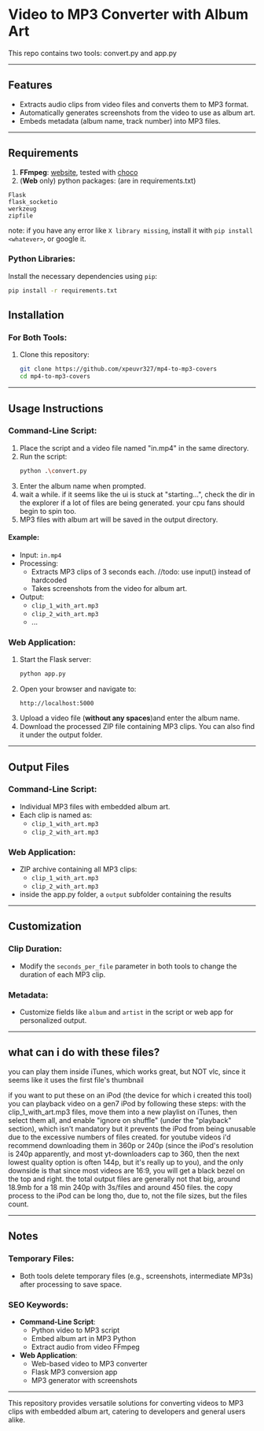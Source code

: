 # Video to MP3 Converter with Album Art

This repo contains two tools: convert.py and app.py

---

## Features

- Extracts audio clips from video files and converts them to MP3 format.
- Automatically generates screenshots from the video to use as album art.
- Embeds metadata (album name, track number) into MP3 files.

---

## Requirements

1. **FFmpeg**: [website](https://www.ffmpeg.org/), tested with [choco](https://community.chocolatey.org/packages/ffmpeg-shared)
2. (**Web** only) python packages: (are in requirements.txt)
```
Flask
flask_socketio
werkzeug
zipfile
```
note: if you have any error like `X library missing`, install it with `pip install <whatever>`, or google it.
### Python Libraries:
Install the necessary dependencies using `pip`:
```bash
pip install -r requirements.txt
```


## Installation

### For Both Tools:
1. Clone this repository:
   ```bash
   git clone https://github.com/xpeuvr327/mp4-to-mp3-covers
   cd mp4-to-mp3-covers
   ```
---

## Usage Instructions

### Command-Line Script:
1. Place the script and a video file named "in.mp4" in the same directory.
2. Run the script:
   ```bash
   python .\convert.py
   ```
3. Enter the album name when prompted.
4. wait a while. if it seems like the ui is stuck at "starting...", check the dir in the explorer if a lot of files are being generated. your cpu fans should begin to spin too.
4. MP3 files with album art will be saved in the output directory.

#### Example:
- Input: `in.mp4`
- Processing:
  - Extracts MP3 clips of 3 seconds each. //todo: use input() instead of hardcoded
  - Takes screenshots from the video for album art.
- Output:
  - `clip_1_with_art.mp3`
  - `clip_2_with_art.mp3`
  - ...

### Web Application:
1. Start the Flask server:
   ```bash
   python app.py
   ```
2. Open your browser and navigate to:
   ```
   http://localhost:5000
   ```
3. Upload a video file (**without any spaces**)and enter the album name.
4. Download the processed ZIP file containing MP3 clips. You can also find it under the output folder.

---

## Output Files

### Command-Line Script:
- Individual MP3 files with embedded album art.
- Each clip is named as:
  - `clip_1_with_art.mp3`
  - `clip_2_with_art.mp3`

### Web Application:
- ZIP archive containing all MP3 clips:
  - `clip_1_with_art.mp3`
  - `clip_2_with_art.mp3`
- inside the app.py folder, a `output` subfolder containing the results

---

## Customization

### Clip Duration:
- Modify the `seconds_per_file` parameter in both tools to change the duration of each MP3 clip.

### Metadata:
- Customize fields like `album` and `artist` in the script or web app for personalized output.

---

## what can i do with these files?  

you can play them inside iTunes, which works great, but NOT vlc, since it seems like it uses the first file's thumbnail  

if you want to put these on an iPod (the device for which i created this tool)
you can playback video on a gen7 iPod by following these steps:
with the clip_1_with_art.mp3 files, move them into a new playlist on iTunes, then select them all, and enable "ignore on shuffle" (under the "playback" section), which isn't mandatory but it prevents the iPod from being unusable due to the excessive numbers of files created. for youtube videos i'd recommend downloading them in 360p or 240p (since the iPod's resolution is 240p apparently, and most yt-downloaders cap to 360, then the next lowest quality option is often 144p, but it's really up to you), and the only downside is that since most videos are 16:9, you will get a black bezel on the top and right. the total output files are generally not that big, around 18.9mb for a 18 min 240p with 3s/files and around 450 files. the copy process to the iPod can be long tho, due to, not the file sizes, but the files count.

---

## Notes

### Temporary Files:
- Both tools delete temporary files (e.g., screenshots, intermediate MP3s) after processing to save space.

### SEO Keywords:
- **Command-Line Script**:
  - Python video to MP3 script
  - Embed album art in MP3 Python
  - Extract audio from video FFmpeg
- **Web Application**:
  - Web-based video to MP3 converter
  - Flask MP3 conversion app
  - MP3 generator with screenshots

---

This repository provides versatile solutions for converting videos to MP3 clips with embedded album art, catering to developers and general users alike.
